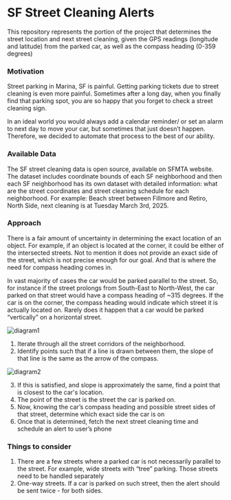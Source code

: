 # SF Street Cleaning Alerts

This repository represents the portion of the project that determines the street location and next street cleaning, given the GPS readings (longitude and latitude) from the parked car, as well as the compass heading (0-359 degrees)

### Motivation
Street parking in Marina, SF is painful. Getting parking tickets due to street cleaning is even more painful. Sometimes after a long day, when you finally find that parking spot, you are so happy that you forget to check a street cleaning sign.

In an ideal world you would always add a calendar reminder/ or set an alarm to next day to move your car, but sometimes that just doesn’t happen. Therefore, we decided to automate that process to the best of our ability.

### Available Data
The SF street cleaning data is open source, available on SFMTA website. The dataset includes coordinate bounds of each SF neighborhood and then each SF neighborhood has its own dataset with detailed information: what are the street coordinates and street cleaning schedule for each neighborhood. For example: Beach street between Fillmore and Retiro, North Side, next cleaning is at Tuesday March 3rd, 2025.

### Approach

There is a fair amount of uncertainty in determining the exact location of an object. For example, if an object is located at the corner, it could be either of the intersected streets. Not to mention it does not provide an exact side of the street, which is not precise enough for our goal. And that is where the need for compass heading comes in.

In vast majority of cases the car would be parked parallel to the street. So, for instance if the street prolongs from South-East to North-West, the car parked on that street would have a compass heading of ~315 degrees.
If the car is on the corner, the compass heading would indicate which street it is actually located on. Rarely does it happen that a car would be parked “vertically” on a horizontal street.

![diagram1](https://github.com/user-attachments/assets/7d69ecc0-fb74-42b8-8463-03ca39023dac)

1. Iterate through all the street corridors of the neighborhood.
2. Identify points such that if a line is drawn between them, the slope of that line is the same as the arrow of the compass.

![diagram2](https://github.com/user-attachments/assets/7222e4cc-e154-4ebe-aa00-764c3e10e205)

3. If this is satisfied, and slope is approximately the same, find a point that is closest to the car's location.
4. The point of the street is the street the car is parked on.
5. Now, knowing the car’s compass heading and possible street sides of that street, determine which exact side the car is on
6. Once that is determined, fetch the next street cleaning time and schedule an alert to user’s phone

### Things to consider

1. There are a few streets where a parked car is not necessarily parallel to the street. For example, wide streets with “tree” parking. Those streets need to be handled separately
2. One-way streets. If a car is parked on such street, then the alert should be sent twice - for both sides.
